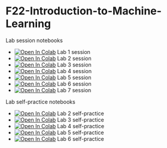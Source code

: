 # F22-Introduction-to-Machine-Learning

Lab session notebooks
- [![Open In Colab](https://colab.research.google.com/assets/colab-badge.svg)](https://colab.research.google.com/github/FleshRazer/F22-Introduction-to-Machine-Learning/blob/main/Lab-1/Lab-1-session.ipynb) Lab 1 session
- [![Open In Colab](https://colab.research.google.com/assets/colab-badge.svg)](https://colab.research.google.com/github/FleshRazer/F22-Introduction-to-Machine-Learning/blob/main/Lab-2/Lab-2-session.ipynb) Lab 2 session
- [![Open In Colab](https://colab.research.google.com/assets/colab-badge.svg)](https://colab.research.google.com/github/FleshRazer/F22-Introduction-to-Machine-Learning/blob/main/Lab-3/Lab-3-session.ipynb) Lab 3 session
- [![Open In Colab](https://colab.research.google.com/assets/colab-badge.svg)](https://colab.research.google.com/github/FleshRazer/F22-Introduction-to-Machine-Learning/blob/main/Lab-4/Lab-4-session.ipynb) Lab 4 session
- [![Open In Colab](https://colab.research.google.com/assets/colab-badge.svg)](https://colab.research.google.com/github/FleshRazer/F22-Introduction-to-Machine-Learning/blob/main/Lab-5/Lab-5-session.ipynb) Lab 5 session
- [![Open In Colab](https://colab.research.google.com/assets/colab-badge.svg)](https://colab.research.google.com/github/FleshRazer/F22-Introduction-to-Machine-Learning/blob/main/Lab-6/Lab-6-session.ipynb) Lab 6 session
- [![Open In Colab](https://colab.research.google.com/assets/colab-badge.svg)](https://colab.research.google.com/github/FleshRazer/F22-Introduction-to-Machine-Learning/blob/main/Lab-7/Lab-7-session.ipynb) Lab 7 session

Lab self-practice notebooks
- [![Open In Colab](https://colab.research.google.com/assets/colab-badge.svg)](https://colab.research.google.com/github/FleshRazer/F22-Introduction-to-Machine-Learning/blob/main/Lab-2/Lab-2-self-practice.ipynb) Lab 2 self-practice
- [![Open In Colab](https://colab.research.google.com/assets/colab-badge.svg)](https://colab.research.google.com/github/FleshRazer/F22-Introduction-to-Machine-Learning/blob/main/Lab-3/Lab-3-self-practice.ipynb) Lab 3 self-practice
- [![Open In Colab](https://colab.research.google.com/assets/colab-badge.svg)](https://colab.research.google.com/github/FleshRazer/F22-Introduction-to-Machine-Learning/blob/main/Lab-4/Lab-4-self-practice.ipynb) Lab 4 self-practice
- [![Open In Colab](https://colab.research.google.com/assets/colab-badge.svg)](https://colab.research.google.com/github/FleshRazer/F22-Introduction-to-Machine-Learning/blob/main/Lab-5/Lab-5-self-practice.ipynb) Lab 5 self-practice
- [![Open In Colab](https://colab.research.google.com/assets/colab-badge.svg)](https://colab.research.google.com/github/FleshRazer/F22-Introduction-to-Machine-Learning/blob/main/Lab-6/Lab-6-self-practice.ipynb) Lab 6 self-practice
